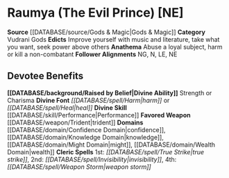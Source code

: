 ﻿---
ability:
- Strength
- Charisma
ability_boost:
- Strength
- Charisma
alignment: NE
deity:
- '[[DATABASE/deity/Raumya|Raumya]]'
deity_category: Vudrani Gods
divine_font: Harm or Heal
domain:
- '[[DATABASE/domain/Confidence Domain|Confidence]]'
- '[[DATABASE/domain/Knowledge Domain|Knowledge]]'
- '[[DATABASE/domain/Might Domain|Might]]'
- '[[DATABASE/domain/Wealth Domain|Wealth]]'
favored_weapon: '[[DATABASE/weapon/Trident|Trident]]'
follower_alignment:
- LE
- NG
- N
- NE
id: '195'
name: Raumya
rarity: Common
skill:
- '[[DATABASE/skill/Performance|Performance]]'
source: '[[DATABASE/source/Gods & Magic|Gods & Magic]]'
type: Deity

---
# Raumya (The Evil Prince) [NE]

**Source** [[DATABASE/source/Gods & Magic|Gods & Magic]] 
**Category** Vudrani Gods
**Edicts** Improve yourself with music and literature, take what you want, seek power above others
**Anathema** Abuse a loyal subject, harm or kill a non-combatant
**Follower Alignments** NG, N, LE, NE

## Devotee Benefits

**[[DATABASE/background/Raised by Belief|Divine Ability]]** Strength or Charisma
**Divine Font** _[[DATABASE/spell/Harm|harm]]_ or _[[DATABASE/spell/Heal|heal]]_
**Divine Skill** [[DATABASE/skill/Performance|Performance]]
**Favored Weapon** [[DATABASE/weapon/Trident|trident]]
**Domains** [[DATABASE/domain/Confidence Domain|confidence]], [[DATABASE/domain/Knowledge Domain|knowledge]], [[DATABASE/domain/Might Domain|might]], [[DATABASE/domain/Wealth Domain|wealth]]
**Cleric Spells** 1st: _[[DATABASE/spell/True Strike|true strike]]_, 2nd: _[[DATABASE/spell/Invisibility|invisibility]]_, 4th: _[[DATABASE/spell/Weapon Storm|weapon storm]]_